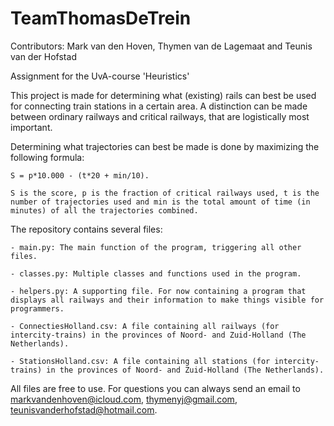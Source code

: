 # TeamThomasDeTrein

Contributors: Mark van den Hoven, Thymen van de Lagemaat and Teunis van der Hofstad

Assignment for the UvA-course 'Heuristics' 



This project is made for determining what (existing) rails can best be used for connecting train stations in a certain area. A distinction can be made between ordinary railways and critical railways, that are logistically most important. 

Determining what trajectories can best be made is done by maximizing the following formula: 

	S = p*10.000 - (t*20 + min/10). 
		
	S is the score, p is the fraction of critical railways used, t is the number of trajectories used and min is the total amount of time (in minutes) of all the trajectories combined.  

The repository contains several files: 

	- main.py: The main function of the program, triggering all other files. 
	
	- classes.py: Multiple classes and functions used in the program.  
	
	- helpers.py: A supporting file. For now containing a program that displays all railways and their information to make things visible for programmers. 
	
	- ConnectiesHolland.csv: A file containing all railways (for intercity-trains) in the provinces of Noord- and Zuid-Holland (The Netherlands).
	
	- StationsHolland.csv: A file containing all stations (for intercity-trains) in the provinces of Noord- and Zuid-Holland (The Netherlands). 

All files are free to use. For questions you can always send an email to markvandenhoven@icloud.com, thymenyj@gmail.com, teunisvanderhofstad@hotmail.com. 
